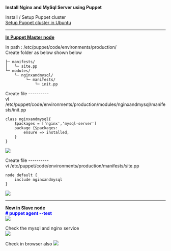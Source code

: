 **Install Nginx and MySql Server using Puppet**

Install / Setup Puppet cluster</br>
[Setup Puppet cluster in Ubuntu](https://github.com/roychandrasekhar/puppet-hands-on/tree/main/setup-puppet-cluster)

-----

<u><b>In Puppet Master node</b></u>

In path : /etc/puppet/code/environments/production/ </br>
Create folder as below shown below
```
├─ manifests/
│   └─ site.pp
└─ modules/
    └─ nginxandmysql/
         └─ manifests/
             └─ init.pp
```

Create file  ---------- </br>
vi /etc/puppet/code/environments/production/modules/nginxandmysql/manifests/init.pp
```
class nginxandmysql{
    $packages = ['nginx','mysql-server']
    package {$packages:
        ensure => installed,
    }
}
```
![](https://i.imgur.com/DD9IiWg.png)

Create file  ---------- </br>
vi /etc/puppet/code/environments/production/manifests/site.pp
```
node default {
    include nginxandmysql
}
```
![](https://i.imgur.com/5J3m4oP.png)

----

<u><b>Now in Slave node </b></u></br>
<span style="color:blue;font-weight:bold"># puppet agent --test</span></br>
![](https://i.imgur.com/gfHRDwN.png)

Check the mysql and nginx service</br>
![](https://i.imgur.com/A0DZBad.png)</br>

Check in browser also
![](https://i.imgur.com/d1WZvtF.png)


